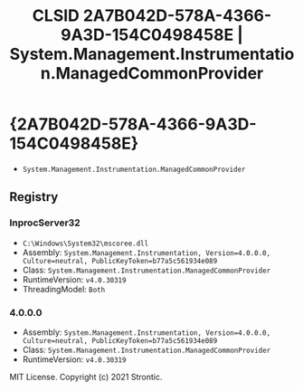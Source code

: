 ﻿---
title: "CLSID 2A7B042D-578A-4366-9A3D-154C0498458E | System.Management.Instrumentation.ManagedCommonProvider"
excerpt: What is COM-Object CLSID 2A7B042D-578A-4366-9A3D-154C0498458E?
---

# {2A7B042D-578A-4366-9A3D-154C0498458E}

* `System.Management.Instrumentation.ManagedCommonProvider`

## Registry


### InprocServer32

* `C:\Windows\System32\mscoree.dll`
* Assembly: `System.Management.Instrumentation, Version=4.0.0.0, Culture=neutral, PublicKeyToken=b77a5c561934e089`
* Class: `System.Management.Instrumentation.ManagedCommonProvider`
* RuntimeVersion: `v4.0.30319`
* ThreadingModel: `Both`

### 4.0.0.0

* Assembly: `System.Management.Instrumentation, Version=4.0.0.0, Culture=neutral, PublicKeyToken=b77a5c561934e089`
* Class: `System.Management.Instrumentation.ManagedCommonProvider`
* RuntimeVersion: `v4.0.30319`

MIT License. Copyright (c) 2021 Strontic.


